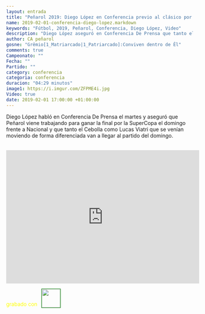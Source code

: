 ```yaml
---
layout: entrada
title: "Peñarol 2019: Diego López en Conferencia previo al clásico por ls SuperCopa"
name: 2019-02-01-conferencia-diego-lopez.markdown
keywords: "Fútbol, 2019, Peñarol, Conferencia, Diego López, Video"
description: "Diego López aseguró en Conferencia De Prensa que tanto el Cebolla Rodriguez como Lucas Viatri van a llegar al clásico del domingo por la SuperCopa Uruguya"
author: CA peñarol
gosne: "Grêmio[1_Matriarcado|1_Patriarcado]:Conviven dentro de Êl"
comments: true
Campeonato: ""
Fecha: ""
Partido: ""
category: conferencia
categoria: conferencia
duracion: "04:29 minutos"
image1: https://i.imgur.com/ZFPME4i.jpg
Video: true
date: 2019-02-01 17:00:00 +01:00:00
---
```

<!---
Campeonato: <span>{{ page.Campeonato }}</span><br>
Fecha: <span>{{ page.Fecha }}</span><br>
Encuentro: <span>{{ page.Partido }}</span><br>-->

Diego López habló en Conferencia De Prensa el martes y aseguró que Peñarol viene trabajando para ganar la final por la SuperCopa el domingo frente a Nacional y que tanto el Cebolla como Lucas Viatri que se venían moviendo de forma diferenciada van a llegar al partido del domingo.

<br>

<iframe width="521" height="360" src="https://www.youtube.com/embed/tVzIQ6aXFME" frameborder="0" allow="accelerometer; autoplay; encrypted-media; gyroscope; picture-in-picture" allowfullscreen></iframe>

<span style="color:yellow;">grabado con</span> <a href="http://ffmpeg.org"><img src="{{ site.url }}/images/ffmpeg.png" width="50px" style="border:1px solid green;vertical-align: sub;margin-left:7px;"></a>
